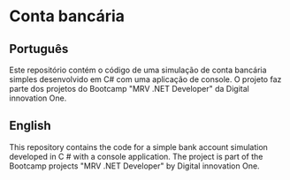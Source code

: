 # Conta bancária

## Português
Este repositório contém o código de uma simulação de conta bancária simples desenvolvido em C# com uma aplicação de console. O projeto faz parte dos projetos do Bootcamp "MRV .NET Developer" da Digital innovation One.

## English
This repository contains the code for a simple bank account simulation developed in C # with a console application. The project is part of the Bootcamp projects "MRV .NET Developer" by Digital innovation One.
